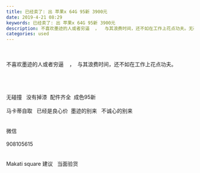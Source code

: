 ```yaml
---
title: 已经卖了: 出 苹果x 64G 95新 3900元
date: 2019-4-21 08:29
keywords: 已经卖了: 出 苹果x 64G 95新 3900元
description: 不喜欢墨迹的人或者穷逼  ，  与其浪费时间，还不如在工作上花点功夫。无碰撞  没有掉漆  配件齐全  成色95新  马卡蒂自取  已经是良心价  墨迹的别来  不诚心的别来微信908105615Makatisquare建议  当面验货
categories: used
---
```

<td class="t_f" id="postmessage_3566442">

<br/>
<br/>
不喜欢墨迹的人或者穷逼    ，  与其浪费时间，还不如在工作上花点功夫。<br/>
<br/>
<br/>
<br/>
<br/>
无碰撞   没有掉漆  配件齐全  成色95新   <br/>
<br/>
马卡蒂自取   已经是良心价  墨迹的别来   不诚心的别来<br/>
<br/>
<br/>
微信<br/>
<br/>
908105615<br/>
<br/>
<br/>
Makati square 建议   当面验货<br/>
</td>
